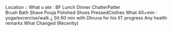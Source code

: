 Location :: 
What u ate : 
  BF 
  Lunch 
  Dinner
  ChatterPatter  
Brush Bath Shave 
Pooja 
Polished Shoes PressedClothes 
What 40+min : yoga/excercise/walk ¿
Sit  60 min with Dhruva for his IIT progress 
Any health remarks 
What Changed (Recently) 

